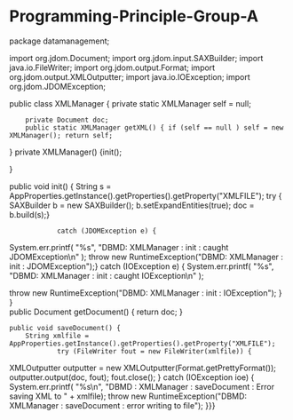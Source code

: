 # Programming-Principle-Group-A
package datamanagement;

import org.jdom.Document;
import org.jdom.input.SAXBuilder;
import java.io.FileWriter;
import org.jdom.output.Format;
import org.jdom.output.XMLOutputter;
import java.io.IOException;
import org.jdom.JDOMException;

public class XMLManager {
private static XMLManager self = null;


        private Document doc;
        public static XMLManager getXML() { if (self == null ) self = new XMLManager(); return self;
}
    private XMLManager() {init();

    
    
    
}

    
    
    
public void init() {
        String s = AppProperties.getInstance().getProperties().getProperty("XMLFILE");
try {
            SAXBuilder b = new SAXBuilder();
    b.setExpandEntities(true);
                        doc = b.build(s);}



                catch (JDOMException e) {
System.err.printf( "%s", "DBMD: XMLManager : init : caught JDOMException\n" );
throw new RuntimeException("DBMD: XMLManager : init : JDOMException");} 
        catch (IOException e) {
            System.err.printf( "%s", "DBMD: XMLManager : init : caught IOException\n" );
            
            
            
throw new RuntimeException("DBMD: XMLManager : init : IOException");
        }  
                }      
    public Document getDocument() {
        return doc;
    }
    
    public void saveDocument() {
        String xmlfile = AppProperties.getInstance().getProperties().getProperty("XMLFILE");
                try (FileWriter fout = new FileWriter(xmlfile)) {
XMLOutputter outputter = new XMLOutputter(Format.getPrettyFormat());
    outputter.output(doc, fout);
                    fout.close();
}
        catch (IOException ioe) {
System.err.printf( "%s\n", "DBMD : XMLManager : saveDocument : Error saving XML to " + xmlfile);
                    throw new RuntimeException("DBMD: XMLManager : saveDocument : error writing to file");
        }}}
